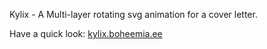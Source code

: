 Kylix - A Multi-layer rotating svg animation for a cover letter.

Have a quick look:
[kylix.boheemia.ee](http://kylix.boheemia.ee)

